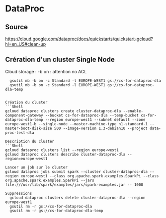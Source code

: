 # DataProc
## Source
https://cloud.google.com/dataproc/docs/quickstarts/quickstart-gcloud?hl=en_US#clean-up

## Crération d'un cluster Single Node
Cloud storage : -b on : attention no ACL
```Shell
  gsutil mb -b on -c Standard -l EUROPE-WEST1 gs://cs-for-dataproc-dla
  gsutil mb -b on -c Standard -l EUROPE-WEST1 gs://cs-for-dataproc-dla-temp


Création du cluster
```Shell
gcloud dataproc clusters create cluster-dataproc-dla --enable-component-gateway --bucket cs-for-dataproc-dla --temp-bucket cs-for-dataproc-dla-temp --region europe-west1 --subnet default --zone europe-west1-b --single-node --master-machine-type n1-standard-1 --master-boot-disk-size 500 --image-version 1.3-debian10 --project data-proc-test-dla

Description du cluster
```Shell
gcloud dataproc clusters list --region europe-west1
gcloud dataproc clusters describe cluster-dataproc-dla --region=europe-west1

Lancer un job sur le cluster
gcloud dataproc jobs submit spark --cluster cluster-dataproc-dla --region europe-west1 --class org.apache.spark.examples.SparkPi --class org.apache.spark.examples.SparkPi --jars file:///usr/lib/spark/examples/jars/spark-examples.jar -- 1000

Suppressions
  gcloud dataproc clusters delete cluster-dataproc-dla --region europe-west1
  gsutil rm -r gs://cs-for-dataproc-dla
  gsutil rm -r gs://cs-for-dataproc-dla-temp
